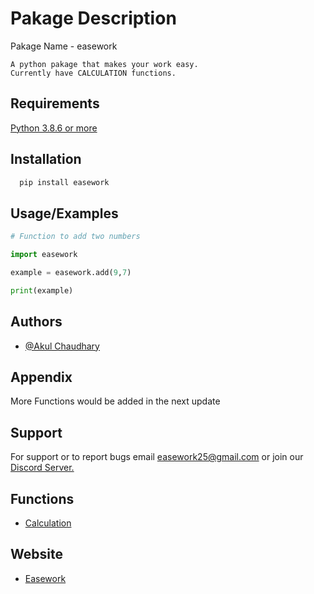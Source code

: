 
# Pakage Description

Pakage Name - easework 
   
```
A python pakage that makes your work easy.
Currently have CALCULATION functions.
```



        


## Requirements

[Python 3.8.6 or more](https://www.python.org/)


## Installation



```bash
  pip install easework
```
    
## Usage/Examples

```python
# Function to add two numbers 

import easework

example = easework.add(9,7)

print(example)
```


## Authors

- [@Akul Chaudhary](https://github.com/akulchaudhary07)


## Appendix

More Functions would be added in the next update


## Support

For support or to report bugs  email easework25@gmail.com or join our [Discord Server.](https://discord.gg/HkXUkGueCd)

## Functions 

- [Calculation](https://github.com/akulchaudhary07/easework/blob/main/Calculation%20Functions)

## Website 

- [Easework](https://akulchaudhary07.github.io/easework-website/)
